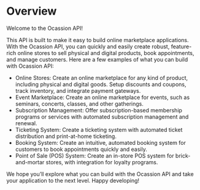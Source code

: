# Overview

Welcome to the Ocassion API!

This API is built to make it easy to build online marketplace applications.
With the Ocassion API, you can quickly and easily create robust, feature-rich
online stores to sell physical and digital products, book appointments, and
manage customers. Here are a few examples of what you can build with Ocassion
API:

- Online Stores: Create an online marketplace for any kind of product,
  including physical and digital goods. Setup discounts and coupons, track
  inventory, and integrate payment gateways.
- Event Marketplace: Create an online marketplace for events, such as seminars,
  concerts, classes, and other gatherings.
- Subscription Management: Offer subscription-based membership programs or
  services with automated subscription management and renewal.
- Ticketing System: Create a ticketing system with automated ticket
  distribution and print-at-home ticketing.
- Booking System: Create an intuitive, automated booking system for customers
  to book appointments quickly and easily.
- Point of Sale (POS) System: Create an in-store POS system for
  brick-and-mortar stores, with integration for loyalty programs.

We hope you’ll explore what you can build with the Ocassion API and take your
application to the next level. Happy developing!
